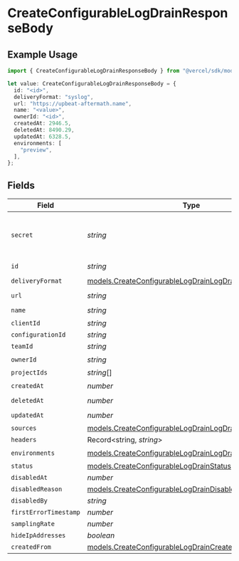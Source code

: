 # CreateConfigurableLogDrainResponseBody

## Example Usage

```typescript
import { CreateConfigurableLogDrainResponseBody } from "@vercel/sdk/models/createconfigurablelogdrainop.js";

let value: CreateConfigurableLogDrainResponseBody = {
  id: "<id>",
  deliveryFormat: "syslog",
  url: "https://upbeat-aftermath.name",
  name: "<value>",
  ownerId: "<id>",
  createdAt: 2946.5,
  deletedAt: 8490.29,
  updatedAt: 6328.5,
  environments: [
    "preview",
  ],
};
```

## Fields

| Field                                                                                                                      | Type                                                                                                                       | Required                                                                                                                   | Description                                                                                                                |
| -------------------------------------------------------------------------------------------------------------------------- | -------------------------------------------------------------------------------------------------------------------------- | -------------------------------------------------------------------------------------------------------------------------- | -------------------------------------------------------------------------------------------------------------------------- |
| `secret`                                                                                                                   | *string*                                                                                                                   | :heavy_minus_sign:                                                                                                         | The secret to validate the log-drain payload                                                                               |
| `id`                                                                                                                       | *string*                                                                                                                   | :heavy_check_mark:                                                                                                         | N/A                                                                                                                        |
| `deliveryFormat`                                                                                                           | [models.CreateConfigurableLogDrainLogDrainsDeliveryFormat](../models/createconfigurablelogdrainlogdrainsdeliveryformat.md) | :heavy_check_mark:                                                                                                         | N/A                                                                                                                        |
| `url`                                                                                                                      | *string*                                                                                                                   | :heavy_check_mark:                                                                                                         | N/A                                                                                                                        |
| `name`                                                                                                                     | *string*                                                                                                                   | :heavy_check_mark:                                                                                                         | N/A                                                                                                                        |
| `clientId`                                                                                                                 | *string*                                                                                                                   | :heavy_minus_sign:                                                                                                         | N/A                                                                                                                        |
| `configurationId`                                                                                                          | *string*                                                                                                                   | :heavy_minus_sign:                                                                                                         | N/A                                                                                                                        |
| `teamId`                                                                                                                   | *string*                                                                                                                   | :heavy_minus_sign:                                                                                                         | N/A                                                                                                                        |
| `ownerId`                                                                                                                  | *string*                                                                                                                   | :heavy_check_mark:                                                                                                         | N/A                                                                                                                        |
| `projectIds`                                                                                                               | *string*[]                                                                                                                 | :heavy_minus_sign:                                                                                                         | N/A                                                                                                                        |
| `createdAt`                                                                                                                | *number*                                                                                                                   | :heavy_check_mark:                                                                                                         | N/A                                                                                                                        |
| `deletedAt`                                                                                                                | *number*                                                                                                                   | :heavy_check_mark:                                                                                                         | N/A                                                                                                                        |
| `updatedAt`                                                                                                                | *number*                                                                                                                   | :heavy_check_mark:                                                                                                         | N/A                                                                                                                        |
| `sources`                                                                                                                  | [models.CreateConfigurableLogDrainLogDrainsSources](../models/createconfigurablelogdrainlogdrainssources.md)[]             | :heavy_minus_sign:                                                                                                         | N/A                                                                                                                        |
| `headers`                                                                                                                  | Record<string, *string*>                                                                                                   | :heavy_minus_sign:                                                                                                         | N/A                                                                                                                        |
| `environments`                                                                                                             | [models.CreateConfigurableLogDrainLogDrainsEnvironments](../models/createconfigurablelogdrainlogdrainsenvironments.md)[]   | :heavy_check_mark:                                                                                                         | N/A                                                                                                                        |
| `status`                                                                                                                   | [models.CreateConfigurableLogDrainStatus](../models/createconfigurablelogdrainstatus.md)                                   | :heavy_minus_sign:                                                                                                         | N/A                                                                                                                        |
| `disabledAt`                                                                                                               | *number*                                                                                                                   | :heavy_minus_sign:                                                                                                         | N/A                                                                                                                        |
| `disabledReason`                                                                                                           | [models.CreateConfigurableLogDrainDisabledReason](../models/createconfigurablelogdraindisabledreason.md)                   | :heavy_minus_sign:                                                                                                         | N/A                                                                                                                        |
| `disabledBy`                                                                                                               | *string*                                                                                                                   | :heavy_minus_sign:                                                                                                         | N/A                                                                                                                        |
| `firstErrorTimestamp`                                                                                                      | *number*                                                                                                                   | :heavy_minus_sign:                                                                                                         | N/A                                                                                                                        |
| `samplingRate`                                                                                                             | *number*                                                                                                                   | :heavy_minus_sign:                                                                                                         | N/A                                                                                                                        |
| `hideIpAddresses`                                                                                                          | *boolean*                                                                                                                  | :heavy_minus_sign:                                                                                                         | N/A                                                                                                                        |
| `createdFrom`                                                                                                              | [models.CreateConfigurableLogDrainCreatedFrom](../models/createconfigurablelogdraincreatedfrom.md)                         | :heavy_minus_sign:                                                                                                         | N/A                                                                                                                        |